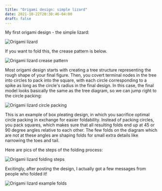 ```yaml
---
title: "Origami design: simple lizard"
date: 2021-10-22T20:30:46-04:00
draft: false
---
```


My first origami design - the simple lizard:

![Origami lizard](/origami/lizard.jpg)

If you want to fold this, the crease pattern is below.

![Origami lizard crease pattern](/origami/lizard_pattern.png)

Most origami design starts with creating a tree structure representing the rough shape of your final figure. Then, you covert terminal nodes in the tree into circles to pack into the square, with each circle corresponding to a spike as long as the circle's radius in the final design. In this case, the final model looks basically the same as the tree diagram, so we can jump right to the circle packing:

![Origami lizard circle packing](/origami/lizard_packing.jpg)

This is an example of box pleating design, in which you sacrifice optimal circle packing in exchange for easier foldability. Instead of packing circles, you pack squares, which makes sure that all resulting folds end up at 45 or 90 degree angles relative to each other. The few folds on the diagram which are not at these angles are shaping folds for small extra details like narrowing the toes and tail.

Here are pics of the steps of the folding process:

![Origami lizard folding steps](/origami/lizard_steps.jpg)

Excitingly, after posting the design, I actually got a few messages from people who folded it!

![Origami lizard example folds](/origami/lizard_examples.jpg)
